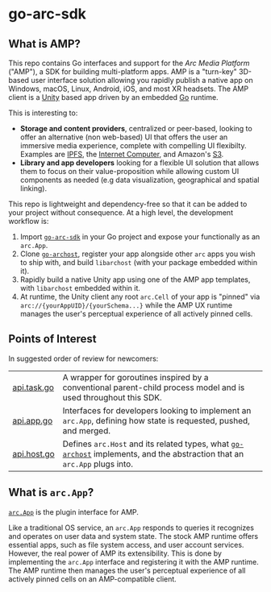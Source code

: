 # go-arc-sdk


## What is AMP?

This repo contains Go interfaces and support for the _Arc Media Platform_ ("AMP"), a SDK for building multi-platform apps. AMP is a "turn-key" 3D-based user interface solution allowing you rapidly publish a native app on Windows, macOS, Linux, Android, iOS, and most XR headsets.  The AMP client is a [Unity](https://unity.com) based app driven by an embedded [Go](https://golang.org) runtime. 

This is interesting to:
  - **Storage and content providers**, centralized or peer-based, looking to offer an alternative (non web-based) UI that offers the user an immersive media experience, complete with compelling UI flexibilty.   Examples are [IPFS](https://www.ipfs.com/), the [Internet Computer](https://dfinity.org/), and Amazon's [S3](https://aws.amazon.com/s3/).
  - **Library and app developers** looking for a flexible UI solution that allows them to focus on their value-proposition while allowing custom UI components as needed (e.g data visualization, geographical and spatial linking).
  
This repo is lightweight and dependency-free so that it can be added to your project without consequence.  At a high level, the development workflow is:

  1. Import [`go-arc-sdk`](https://github.com/arcspace/go-arc-sdk) in your Go project and expose your functionally as an `arc.App`.
  2. Clone [`go-archost`](https://github.com/arcspace/go-archost), register your app alongside other `arc` apps you wish to ship with, and build `libarchost` (with your package embedded within it).
  3. Rapidly build a native Unity app using one of the AMP app templates, with `libarchost` embedded within it.
  4. At runtime, the Unity client any root `arc.Cell` of your app is "pinned" via `arc://{yourAppUID}/{yourSchema...}` while the AMP UX runtime manages the user's perceptual experience of all actively pinned cells.
  
## Points of Interest

In suggested order of review for newcomers:

|                          |                                                                   |
|------------------------- | ------------------------------------------------------------------|
| [api.task.go](https://github.com/arcspace/go-arc-sdk/blob/main/stdlib/task/api.task.go)        | A wrapper for goroutines inspired by a conventional parent-child process model and is used throughout this SDK.              |
| [api.app.go](https://github.com/arcspace/go-arc-sdk/blob/main/apis/arc/api.app.go)    | Interfaces for developers looking to implement an `arc.App`, defining how state is requested, pushed, and merged.                |
| [api.host.go](https://github.com/arcspace/go-arc-sdk/blob/main/apis/arc/api.host.go) | Defines `arc.Host` and its related types, what [`go-archost`](https://github.com/arcspace/go-archost) implements, and the abstraction that an `arc.App` plugs into.             |

## What is `arc.App`?

[`arc.App`](https://github.com/arcspace/go-arc-sdk/blob/main/apis/arc/api.app.go) is the plugin interface for AMP.  

Like a traditional OS service, an `arc.App` responds to queries it recognizes and operates on user data and system state.   The stock AMP runtime offers essential apps, such as file system access, and user account services.  However, the real power of AMP its extensibility. This is done by implementing the `arc.App` interface and registering it with the AMP runtime.  The AMP runtime then manages the user's perceptual experience of all actively pinned cells on an AMP-compatible client.